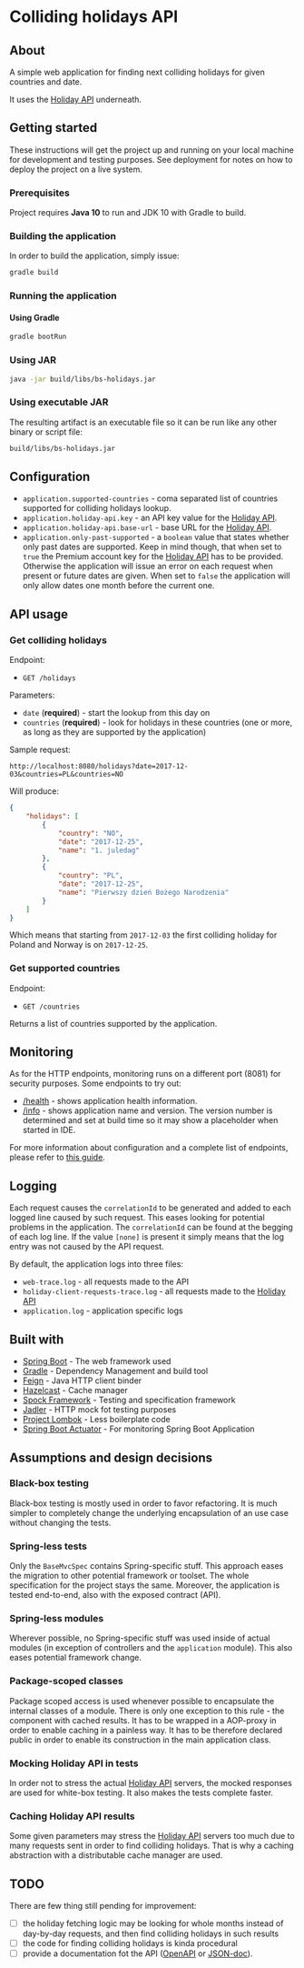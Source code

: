 # Colliding holidays API

## About
A simple web application for finding next colliding holidays for given countries and date.

It uses the [Holiday API](https://holidayapi.com/) underneath.

## Getting started
These instructions will get the project up and running on your local machine for development and testing purposes. See deployment for notes on how to deploy the project on a live system. 

### Prerequisites
Project requires **Java 10** to run and JDK 10 with Gradle to build.

### Building the application
In order to build the application, simply issue:
```bash
gradle build
```

### Running the application
#### Using Gradle
```bash
gradle bootRun
```
### Using JAR
```bash
java -jar build/libs/bs-holidays.jar
```
### Using executable JAR
The resulting artifact is an executable file so it can be run like any other binary or script file:
```bash
build/libs/bs-holidays.jar
```

## Configuration
* `application.supported-countries` - coma separated list of countries supported for colliding holidays lookup.
* `application.holiday-api.key` - an API key value for the [Holiday API](https://holidayapi.com/).
* `application.holiday-api.base-url` - base URL for the [Holiday API](https://holidayapi.com/).
* `application.only-past-supported` - a `boolean` value that states whether only past dates are supported. Keep in mind though, that when set to `true` the Premium account key for the [Holiday API](https://holidayapi.com/) has to be provided. Otherwise the application will issue an error on each request when present or future dates are given. When set to `false` the application will only allow dates one month before the current one. 

## API usage
### Get colliding holidays
Endpoint:
* `GET /holidays`

Parameters:
* `date` (**required**) - start the lookup from this day on
* `countries` (**required**) - look for holidays in these countries (one or more, as long as they are supported by the application)

Sample request:
```
http://localhost:8080/holidays?date=2017-12-03&countries=PL&countries=NO
```

Will produce:
```json
{
    "holidays": [
        {
            "country": "NO",
            "date": "2017-12-25",
            "name": "1. juledag"
        },
        {
            "country": "PL",
            "date": "2017-12-25",
            "name": "Pierwszy dzień Bożego Narodzenia"
        }
    ]
}
```

Which means that starting from `2017-12-03` the first colliding holiday for Poland and Norway is on `2017-12-25`.

### Get supported countries
Endpoint:
* `GET /countries`

Returns a list of countries supported by the application.

## Monitoring
As for the HTTP endpoints, monitoring runs on a different port (8081) for security purposes.
Some endpoints to try out:
* [/health](http://localhost:8081/health) - shows application health information.
* [/info](http://localhost:8081/info) - shows application name and version. The version number is determined and set at build time so it may show a placeholder when started in IDE.

For more information about configuration and a complete list of endpoints, please refer to [this guide](https://docs.spring.io/spring-boot/docs/current/reference/htmlsingle/#production-ready-endpoints).

## Logging
Each request causes the `correlationId` to be generated and added to each logged line caused by such request. This eases looking for potential problems in the application. The `correlationId` can be found at the begging of each log line. If the value `[none]` is present it simply means that the log entry was not caused by the API request.

By default, the application logs into three files:
* `web-trace.log` - all requests made to the API
* `holiday-client-requests-trace.log` - all requests made to the [Holiday API](https://holidayapi.com/)
* `application.log` - application specific logs 

## Built with
* [Spring Boot](https://spring.io/projects/spring-boot) - The web framework used
* [Gradle](https://gradle.org/) - Dependency Management and build tool
* [Feign](https://github.com/OpenFeign/feign) - Java HTTP client binder
* [Hazelcast](https://hazelcast.com/) - Cache manager
* [Spock Framework](http://spockframework.org/) - Testing and specification framework
* [Jadler](https://github.com/jadler-mocking/jadler) - HTTP mock fot testing purposes
* [Project Lombok](https://projectlombok.org/) - Less boilerplate code
* [Spring Boot Actuator](https://github.com/spring-projects/spring-boot/tree/master/spring-boot-project/spring-boot-actuator) - For monitoring Spring Boot Application

## Assumptions and design decisions
### Black-box testing
Black-box testing is mostly used in order to favor refactoring. It is much simpler to completely change the underlying encapsulation of an use case without changing the tests.
### Spring-less tests
Only the `BaseMvcSpec` contains Spring-specific stuff. This approach eases the migration to other potential framework or toolset. The whole specification for the project stays the same. Moreover, the application is tested end-to-end, also with the exposed contract (API).
### Spring-less modules
Wherever possible, no Spring-specific stuff was used inside of actual modules (in exception of controllers and the `application` module). This also eases potential framework change.
### Package-scoped classes
Package scoped access is used whenever possible to encapsulate the internal classes of a module. There is only one exception to this rule - the component with cached results. It has to be wrapped in a AOP-proxy in order to enable caching in a painless way. It has to be therefore declared public in order to enable its construction in the main application class.
### Mocking Holiday API in tests
In order not to stress the actual [Holiday API](https://holidayapi.com/) servers, the mocked responses are used for white-box testing. It also makes the tests complete faster.
### Caching Holiday API results
Some given parameters may stress the [Holiday API](https://holidayapi.com/) servers too much due to many requests sent in order to find colliding holidays. That is why a caching abstraction with a distributable cache manager are used. 

## TODO
There are few thing still pending for improvement:
- [ ] the holiday fetching logic may be looking for whole months instead of day-by-day requests, and then find colliding holidays in such results
- [ ] the code for finding colliding holidays is kinda procedural
- [ ] provide a documentation fot the API ([OpenAPI](https://swagger.io/docs/specification/about/) or [JSON-doc](http://jsondoc.org/)).
